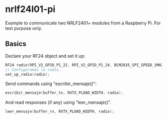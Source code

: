 # nrlf24l01-pi
Example to communicate two NRLF2401+ modules from a Raspberry Pi. For test purpose only.

## Basics
Declare your RF24 object and set it up:
```cpp
RF24 radio(RPI_V2_GPIO_P1_22, RPI_V2_GPIO_P1_24, BCM2835_SPI_SPEED_1MHZ); 
// Configuramos la radio
set_up_radio(radio);
```

Send commands using "escribir_mensaje()":

```cpp
escribir_mensaje(buffer_tx, RXTX_PLOAD_WIDTH, radio);
```

And read responses (if any) using "leer_mensaje()".
```cpp
leer_mensaje(buffer_rx, RXTX_PLOAD_WIDTH, radio);
```
